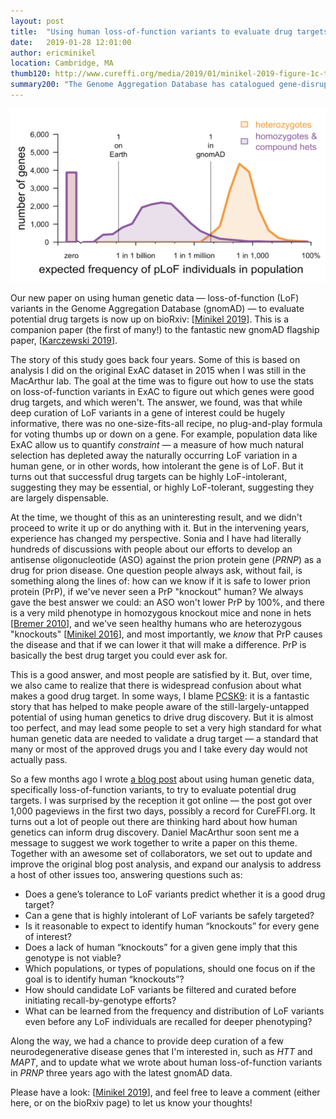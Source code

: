 ```yaml
---
layout: post
title:  "Using human loss-of-function variants to evaluate drug targets"
date:   2019-01-28 12:01:00
author: ericminikel
location: Cambridge, MA
thumb120: http://www.cureffi.org/media/2019/01/minikel-2019-figure-1c-thumbnail.png
summary200: "The Genome Aggregation Database has catalogued gene-disrupting variants in 141,456 humans. How do we use these data to inform drug discovery?"
---
```


![](/media/2019/01/minikel-2019-figure-4a.png)

Our new paper on using human genetic data &mdash; loss-of-function (LoF) variants in the Genome Aggregation Database (gnomAD) &mdash; to evaluate potential drug targets is now up on bioRxiv: [[Minikel 2019]]. This is a companion paper (the first of many!) to the fantastic new gnomAD flagship paper, [[Karczewski 2019]].

The story of this study goes back four years. Some of this is based on analysis I did on the original ExAC dataset in 2015 when I was still in the MacArthur lab. The goal at the time was to figure out how to use the stats on loss-of-function variants in ExAC to figure out which genes were good drug targets, and which weren't. The answer, we found, was that while deep curation of LoF variants in a gene of interest could be hugely informative, there was no one-size-fits-all recipe, no plug-and-play formula for voting thumbs up or down on a gene. For example, population data like ExAC allow us to quantify *constraint* &mdash; a measure of how much natural selection has depleted away the naturally occurring LoF variation in a human gene, or in other words, how intolerant the gene is of LoF. But it turns out that successful drug targets can be highly LoF-intolerant, suggesting they may be essential, or highly LoF-tolerant, suggesting they are largely dispensable.

At the time, we thought of this as an uninteresting result, and we didn't proceed to write it up or do anything with it. But in the intervening years, experience has changed my perspective. Sonia and I have had literally hundreds of discussions with people about our efforts to develop an antisense oligonucleotide (ASO) against the prion protein gene (*PRNP*) as a drug for prion disease. One question people always ask, without fail, is something along the lines of: how can we know if it is safe to lower prion protein (PrP), if we've never seen a PrP "knockout" human? We always gave the best answer we could: an ASO won't lower PrP by 100%, and there is a very mild phenotype in homozygous knockout mice and none in hets [[Bremer 2010]], and we've seen healthy humans who are heterozygous "knockouts" [[Minikel 2016]], and most importantly, we *know* that PrP causes the disease and that if we can lower it that will make a difference. PrP is basically the best drug target you could ever ask for. 

This is a good answer, and most people are satisfied by it. But, over time, we also came to realize that there is widespread confusion about what makes a good drug target. In some ways, I blame [PCSK9](/2014/11/19/primer-on-pcsk9-genetics/): it is a fantastic story that has helped to make people aware of the still-largely-untapped potential of using human genetics to drive drug discovery. But it is almost too perfect, and may lead some people to set a very high standard for what human genetic data are needed to validate a drug target &mdash; a standard that many or most of the approved drugs you and I take every day would not actually pass.

So a few months ago I wrote [a blog post](/2018/09/12/lof-and-drug-safety/) about using human genetic data, specifically loss-of-function variants, to try to evaluate potential drug targets. I was surprised by the reception it got online &mdash; the post got over 1,000 pageviews in the first two days, possibly a record for CureFFI.org. It turns out a lot of people out there are thinking hard about how human genetics can inform drug discovery. Daniel MacArthur soon sent me a message to suggest we work together to write a paper on this theme. Together with an awesome set of collaborators, we set out to update and improve the original blog post analysis, and expand our analysis to address a host of other issues too, answering questions such as: 

+ Does a gene’s tolerance to LoF variants predict whether it is a good drug target?
+ Can a gene that is highly intolerant of LoF variants be safely targeted?
+ Is it reasonable to expect to identify human “knockouts” for every gene of interest?
+ Does a lack of human “knockouts” for a given gene imply that this genotype is not viable?
+ Which populations, or types of populations, should one focus on if the goal is to identify human “knockouts”?
+ How should candidate LoF variants be filtered and curated before initiating recall-by-genotype efforts?
+ What can be learned from the frequency and distribution of LoF variants even before any LoF individuals are recalled for deeper phenotyping?

Along the way, we had a chance to provide deep curation of a few neurodegenerative disease genes that I'm interested in, such as *HTT* and *MAPT*, and to update what we wrote about human loss-of-function variants in *PRNP* three years ago with the latest gnomAD data.

Please have a look: [[Minikel 2019]], and feel free to leave a comment (either here, or on the bioRxiv page) to let us know your thoughts!


[Bremer 2010]: https://www.ncbi.nlm.nih.gov/pubmed/20098419 "Bremer J, Baumann F, Tiberi C, Wessig C, Fischer H, Schwarz P, Steele AD, Toyka KV, Nave KA, Weis J, Aguzzi A. Axonal prion protein is required for peripheral myelin maintenance. Nat Neurosci. 2010 Mar;13(3):310-8. doi: 10.1038/nn.2483. Epub 2010 Jan 24. PubMed PMID: 20098419."

[Minikel 2016]: https://www.ncbi.nlm.nih.gov/pubmed/26791950 "Minikel EV, Vallabh SM, Lek M, Estrada K, Samocha KE, Sathirapongsasuti JF, McLean CY, Tung JY, Yu LP, Gambetti P, Blevins J, Zhang S, Cohen Y, Chen W, Yamada M, Hamaguchi T, Sanjo N, Mizusawa H, Nakamura Y, Kitamoto T, Collins SJ, Boyd A, Will RG, Knight R, Ponto C, Zerr I, Kraus TF, Eigenbrod S, Giese A, Calero M, de Pedro-Cuesta J, Haïk S, Laplanche JL, Bouaziz-Amar E, Brandel JP, Capellari S, Parchi P, Poleggi A, Ladogana A, O'Donnell-Luria AH, Karczewski KJ,  Marshall JL, Boehnke M, Laakso M, Mohlke KL, Kähler A, Chambert K, McCarroll S, Sullivan PF, Hultman CM, Purcell SM, Sklar P, van der Lee SJ, Rozemuller A, Jansen C, Hofman A, Kraaij R, van Rooij JG, Ikram MA, Uitterlinden AG, van Duijn  CM; Exome Aggregation Consortium (ExAC), Daly MJ, MacArthur DG. Quantifying prion disease penetrance using large population control cohorts. Sci Transl Med. 2016 Jan 20;8(322):322ra9. doi: 10.1126/scitranslmed.aad5169. PubMed PMID: 26791950; PubMed Central PMCID: PMC4774245."

[Minikel 2019]: https://www.biorxiv.org/content/10.1101/530881v1 "Minikel EV, Karczewski KJ, Martin HC, Cummings BB, Whiffin N, Alfoldi J, Trembath RC, van Heel DA, Daly MJ, Schreiber SL, MacArthur DG. Evaluating potential drug targets through human loss-of-function genetic variation. bioRxiv. 2019 Jan 28;530881."

[Karczewski 2019]: https://www.biorxiv.org/content/10.1101/531210v1 "Karczewski KJ, Francioli LC, Tiao G, Cummings BB, Alföldi J, Wang Q, Collins RL, Laricchia KM, Ganna A, Birnbaum DP, Gauthier LD, Brand H, Solomonson M, Watts NA, Rhodes D, Singer-Berk M, Seaby EG, Kosmicki JA, Walters RK, Tashman K, Farjoun Y, Banks E, Poterba T, Wang A, Seed C, Whiffin N, Chong JX, Samocha KE, Pierce-Hoffman E, Zappala Z, O’Donnell-Luria AH, Vallabh Minikel E, Weisburd B, Lek M, Ware JS, Vittal C, Armean IM, Bergelson L, Cibulskis K, Connolly KM, Covarrubias M, Donnelly S, Ferriera S, Gabriel S, Gentry J, Gupta N, Jeandet T, Kaplan D, Llanwarne C, Munshi R, Novod S, Petrillo N, Roazen D, Ruano-Rubio V, Saltzman A, Schleicher M, Soto J, Tibbetts K, Tolonen C, Wade G, Talkowski ME, Neale BM, Daly MJ, MacArthur DG. Variation across 141,456 human exomes and genomes reveals the spectrum of loss-of-function intolerance across human protein-coding genes. bioRxiv. 2019 Jan 28;531210."

